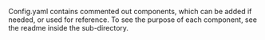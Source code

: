 Config.yaml contains commented out components, which can be added if needed, or used for reference. To see the purpose of each component, see the readme inside the sub-directory. 